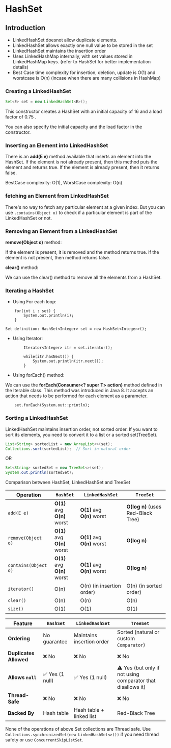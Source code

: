 # HashSet

## Introduction

- LinkedHashSet doesnot allow duplicate elements.
- LinkedHashSet allows exactly one null value to be stored in the set
- LinkedHashSet maintains the insertion order
- Uses LinkedHashMap internally, with set values stored in LinkedHashMap keys. (refer to HashSet for better implementation details)
- Best Case time complexity for insertion, deletion, update is O(1) and worstcase is O(n) (incase when there are many collisions in HashMap)

### Creating a LinkedHashSet

```java
Set<E> set = new LinkedHashSet<E>();
```

This constructor creates a HashSet with an initial capacity of 16 and a load factor of 0.75 .

You can also specify the initial capacity and the load factor in the constructor.

### Inserting an Element into LinkedHashSet

There is an **add(E e)** method available that inserts an element into the HashSet. If the element is not already present, then this method puts the element and returns true. If the element is already present, then it returns false.

BestCase complexity: O(1), WorstCase complexity: O(n)

### fetching an Element from LinkedHashSet

There's no way to fetch any particular element at a given index. But you can use ```.contains(Object o)``` to check if a particular element is part of the LinkedHashSet or not.

### Removing an Element from a LinkedHashSet

**remove(Object o)** method:

If the element is present, it is removed and the method returns true. If the element is not present, then method returns false.

**clear()** method:

We can use the clear() method to remove all the elements from a HashSet.

### Iterating a HashSet

- Using For each loop:

```
    for(int i : set) {
		System.out.println(i);
	}

Set definition: HashSet<Integer> set = new HashSet<Integer>();
```

- Using Iterator:

```
        Iterator<Integer> itr = set.iterator();

		while(itr.hasNext()) {
			System.out.println(itr.next());
		}
```

- Using forEach() method:

We can use the **forEach(Consumer<? super T> action)** method defined in the Iterable class. This method was introduced in Java 8. It accepts an action that needs to be performed for each element as a parameter.

```
    set.forEach(System.out::println);
```

### Sorting a LinkedHashSet

LinkedHashSet maintains insertion order, not sorted order. If you want to sort its elements, you need to convert it to a list or a sorted set(TreeSet).

```java
List<String> sortedList = new ArrayList<>(set);
Collections.sort(sortedList);  // Sort in natural order
```

OR

```java
Set<String> sortedSet = new TreeSet<>(set);
System.out.println(sortedSet); 
```

Comparison between HashSet, LinkedHashSet and TreeSet

| Operation            | `HashSet`                      | `LinkedHashSet`                | `TreeSet`                          |
| -------------------- | ------------------------------ | ------------------------------ | ---------------------------------- |
| `add(E e)`           | **O(1)** avg<br>**O(n)** worst | **O(1)** avg<br>**O(n)** worst | **O(log n)** (uses Red-Black Tree) |
| `remove(Object o)`   | **O(1)** avg<br>**O(n)** worst | **O(1)** avg<br>**O(n)** worst | **O(log n)**                       |
| `contains(Object o)` | **O(1)** avg<br>**O(n)** worst | **O(1)** avg<br>**O(n)** worst | **O(log n)**                       |
| `iterator()`         | O(n)                           | O(n) (in insertion order)      | O(n) (in sorted order)             |
| `clear()`            | O(n)                           | O(n)                           | O(n)                               |
| `size()`             | O(1)                           | O(1)                           | O(1)                               |

| Feature                | `HashSet`      | `LinkedHashSet`           | `TreeSet`                                                   |
| ---------------------- | -------------- | ------------------------- | ----------------------------------------------------------- |
| **Ordering**           | No guarantee   | Maintains insertion order | Sorted (natural or custom `Comparator`)                     |
| **Duplicates Allowed** | ❌ No           | ❌ No                      | ❌ No                                                        |
| **Allows `null`**      | ✅ Yes (1 null) | ✅ Yes (1 null)            | ⚠️ Yes (but only if not using comparator that disallows it) |
| **Thread-Safe**        | ❌ No           | ❌ No                      | ❌ No                                                        |
| **Backed By**          | Hash table     | Hash table + linked list  | Red-Black Tree                                              |


None of the operations of above Set collections are Thread safe.
Use ```Collections.synchronizedSet(new LinkedHashSet<>())``` if you need thread safety or use ```ConcurrentSkipListSet```.


